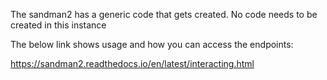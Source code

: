 
The sandman2 has a generic code that gets created. No code needs to be created in this instance

The below link shows usage and how you can access the endpoints:

https://sandman2.readthedocs.io/en/latest/interacting.html